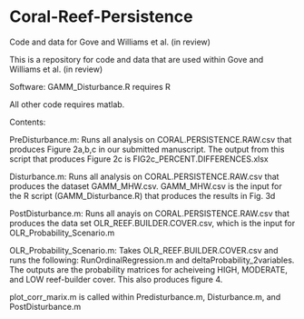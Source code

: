 # Coral-Reef-Persistence
Code and data for Gove and Williams et al. (in review)

This is a repository for code and data that are used within Gove and Williams et al. (in review)

Software: 
GAMM_Disturbance.R requires R

All other code requires matlab.

Contents: 

PreDisturbance.m: Runs all analysis on CORAL.PERSISTENCE.RAW.csv that produces Figure 2a,b,c in our submitted manuscript. The output from this script that produces Figure 2c is FIG2c_PERCENT.DIFFERENCES.xlsx

Disturbance.m: Runs all analysis on CORAL.PERSISTENCE.RAW.csv that produces the dataset GAMM_MHW.csv. GAMM_MHW.csv is the input for the R script (GAMM_Disturbance.R) that produces the results in Fig. 3d

PostDisturbance.m: Runs all anayis on CORAL.PERSISTENCE.RAW.csv that produces the data set OLR_REEF.BUILDER.COVER.csv, which is the input for OLR_Probability_Scenario.m

OLR_Probability_Scenario.m: Takes OLR_REEF.BUILDER.COVER.csv and runs the following: RunOrdinalRegression.m and deltaProbability_2variables. The outputs are the probability matrices for acheiveing HIGH, MODERATE, and LOW reef-builder cover. This also produces figure 4. 


plot_corr_marix.m is called within Predisturbance.m, Disturbance.m, and PostDisturbance.m 

